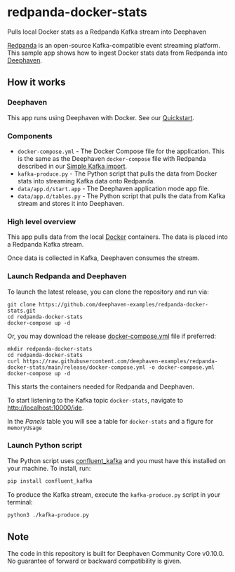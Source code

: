 # redpanda-docker-stats
Pulls local Docker stats as a Redpanda Kafka stream into Deephaven


[Redpanda](https://www.redpanda.com/) is an open-source Kafka-compatible event streaming platform. This sample app shows how to ingest Docker stats data from Redpanda into [Deephaven](https://deephaven.io/).


## How it works

### Deephaven

This app runs using Deephaven with Docker. See our [Quickstart](https://deephaven.io/core/docs/tutorials/quickstart/).

### Components

* `docker-compose.yml` - The Docker Compose file for the application. This is the same as the Deephaven `docker-compose` file with Redpanda described in our [Simple Kafka import](https://deephaven.io/core/docs/how-to-guides/kafka-simple/).
* `kafka-produce.py` - The Python script that pulls the data from Docker stats into streaming Kafka data onto Redpanda.
* `data/app.d/start.app` - The Deephaven application mode app file.
* `data/app.d/tables.py` - The Python script that pulls the data from Kafka stream and stores it into Deephaven. 


### High level overview

This app pulls data from the local [Docker](https://docs.docker.com/engine/reference/commandline/stats/) containers.
The data is placed into a Redpanda Kafka stream.

Once data is collected in Kafka, Deephaven consumes the stream.

### Launch Redpanda and Deephaven

To launch the latest release, you can clone the repository and run via:

```shell
git clone https://github.com/deephaven-examples/redpanda-docker-stats.git
cd redpanda-docker-stats
docker-compose up -d
```

Or, you may download the release [docker-compose.yml](release/docker-compose.yml) file if preferred:

```shell
mkdir redpanda-docker-stats
cd redpanda-docker-stats
curl https://raw.githubusercontent.com/deephaven-examples/redpanda-docker-stats/main/release/docker-compose.yml -o docker-compose.yml
docker-compose up -d
```

This starts the containers needed for Redpanda and Deephaven.

To start listening to the Kafka topic `docker-stats`, navigate to [http://localhost:10000/ide](http://localhost:10000/ide/).

In the _Panels_ table you will see a table for `docker-stats` and a figure for `memoryUsage`

### Launch Python script

The Python script uses [confluent_kafka](https://docs.confluent.io/) and you must have this installed on your machine. To install, run:

```bash
pip install confluent_kafka
```

To produce the Kafka stream, execute the `kafka-produce.py` script in your terminal:

  ```bash
  python3 ./kafka-produce.py
  ```

## Note

The code in this repository is built for Deephaven Community Core v0.10.0. No guarantee of forward or backward compatibility is given.

